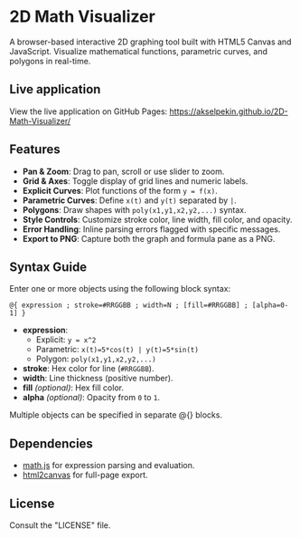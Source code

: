 # 2D Math Visualizer

A browser-based interactive 2D graphing tool built with HTML5 Canvas and JavaScript. Visualize mathematical functions, parametric curves, and polygons in real-time.

## Live application

View the live application on GitHub Pages: https://akselpekin.github.io/2D-Math-Visualizer/

## Features

- **Pan & Zoom**: Drag to pan, scroll or use slider to zoom.
- **Grid & Axes**: Toggle display of grid lines and numeric labels.
- **Explicit Curves**: Plot functions of the form `y = f(x)`.
- **Parametric Curves**: Define `x(t)` and `y(t)` separated by `|`.
- **Polygons**: Draw shapes with `poly(x1,y1,x2,y2,...)` syntax.
- **Style Controls**: Customize stroke color, line width, fill color, and opacity.
- **Error Handling**: Inline parsing errors flagged with specific messages.
- **Export to PNG**: Capture both the graph and formula pane as a PNG.

## Syntax Guide

Enter one or more objects using the following block syntax:
```
@{ expression ; stroke=#RRGGBB ; width=N ; [fill=#RRGGBB] ; [alpha=0-1] }
```
- **expression**: 
  - Explicit: `y = x^2`  
  - Parametric: `x(t)=5*cos(t) | y(t)=5*sin(t)`  
  - Polygon: `poly(x1,y1,x2,y2,...)`  
- **stroke**: Hex color for line (`#RRGGBB`).
- **width**: Line thickness (positive number).
- **fill** *(optional)*: Hex fill color.
- **alpha** *(optional)*: Opacity from `0` to `1`.

Multiple objects can be specified in separate @{} blocks.

## Dependencies

- [math.js](https://mathjs.org/) for expression parsing and evaluation.
- [html2canvas](https://html2canvas.hertzen.com/) for full-page export.

## License

Consult the "LICENSE" file.
